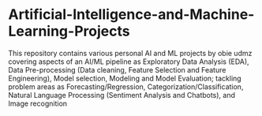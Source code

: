 # Artificial-Intelligence-and-Machine-Learning-Projects
This repository contains various personal AI and ML projects by obie udmz covering aspects of an AI/ML pipeline as Exploratory Data Analysis (EDA), Data Pre-processing (Data cleaning, Feature Selection and Feature Engineering), Model selection, Modeling and Model Evaluation; tackling problem areas as Forecasting/Regression, Categorization/Classification, Natural Language Processing (Sentiment Analysis and Chatbots),  and Image recognition 
